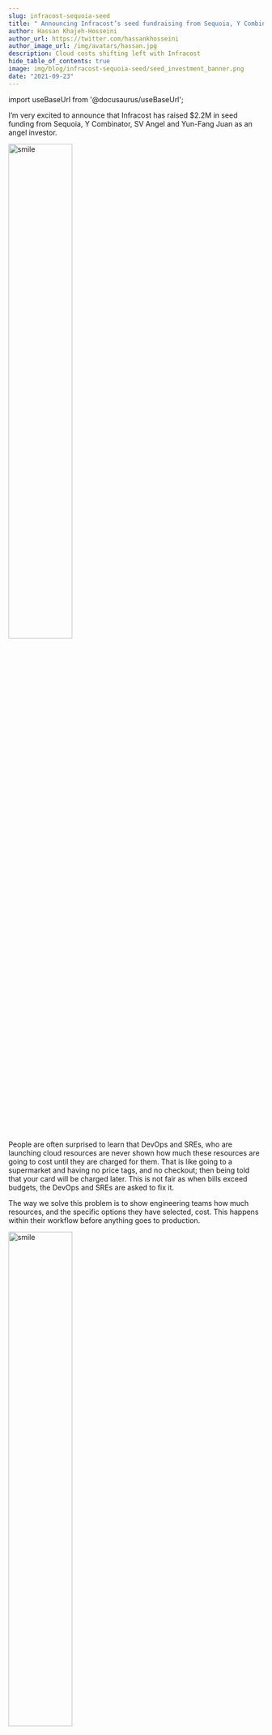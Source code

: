 ```yaml
---
slug: infracost-sequoia-seed
title: " Announcing Infracost’s seed fundraising from Sequoia, Y Combinator & SV Angel"
author: Hassan Khajeh-Hosseini
author_url: https://twitter.com/hassankhosseini
author_image_url: /img/avatars/hassan.jpg
description: Cloud costs shifting left with Infracost
hide_table_of_contents: true
image: img/blog/infracost-sequoia-seed/seed_investment_banner.png
date: "2021-09-23"
---
```


import useBaseUrl from '@docusaurus/useBaseUrl';

I’m very excited to announce that Infracost has raised $2.2M in seed funding from Sequoia, Y Combinator, SV Angel and Yun-Fang Juan as an angel investor.

<div style={{textAlign: 'center'}}>
  <img src={useBaseUrl("img/blog/infracost-sequoia-seed/smile.gif")} width="50%" alt="smile"/>
</div>

People are often surprised to learn that DevOps and SREs, who are launching cloud resources are never shown how much these resources are going to cost until they are charged for them. That is like going to a supermarket and having no price tags, and no checkout; then being told that your card will be charged later. This is not fair as when bills exceed budgets, the DevOps and SREs are asked to fix it.

The way we solve this problem is to show engineering teams how much resources, and the specific options they have selected, cost. This happens within their workflow before anything goes to production.

<!--truncate-->

<div style={{textAlign: 'center'}}>
  <img src={useBaseUrl("img/blog/infracost-sequoia-seed/mindblown.gif")} width="50%" alt="smile"/>
</div>

Ali, Alistair and I launched Infracost in late 2020 as an open source project, and have gained over 4,000 GitHub stars, with a community who are helping direct the roadmap as well as contributing code. We currently track over 3 million price points from AWS, Google Cloud and Microsoft Azure; have support for popular CI/CD systems such as GitHub Actions, GitLab CI, CircleCI, Bitbucket Pipelines, Jenkins; and support Terraform, with more IaC tools coming soon.

There are many super interesting problems we still need to solve, ranging from supporting many different types of cloud resources, cloud providers and charges, custom pricing discounts for large enterprises, usage-based resources and their consumption estimates (e.g. how much data-transfer will go through these resources, so we can calculate the cost) just to name a few. Just check out our [GitHub issue board](https://github.com/infracost/infracost/issues).

I want to thank our amazing open source community of users and contributors for helping us reach this milestone. I hope to see you around 😊

Hassan, Ali, Alistair
